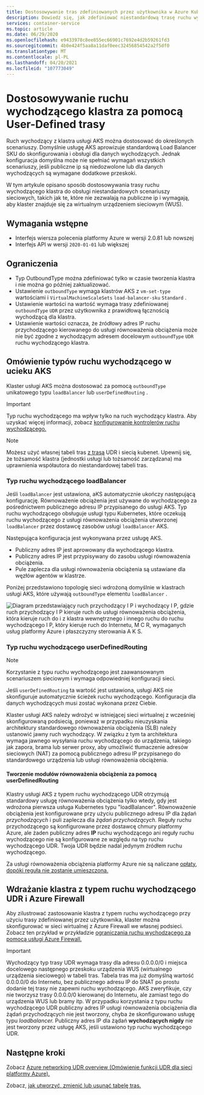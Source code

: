 ```yaml
---
title: Dostosowywanie tras zdefiniowanych przez użytkownika w Azure Kubernetes Service (AKS)
description: Dowiedz się, jak zdefiniować niestandardową trasę ruchu wychodzącego w Azure Kubernetes Service (AKS)
services: container-service
ms.topic: article
ms.date: 06/29/2020
ms.openlocfilehash: e9433978c8ee855ec66901c7692e4d2b59261fd3
ms.sourcegitcommit: 4b0e424f5aa8a11daf0eec32456854542a2f5df0
ms.translationtype: MT
ms.contentlocale: pl-PL
ms.lasthandoff: 04/20/2021
ms.locfileid: "107773049"
---
```

# <a name="customize-cluster-egress-with-a-user-defined-route"></a>Dostosowywanie ruchu wychodzącego klastra za pomocą User-Defined trasy

Ruch wychodzący z klastra usługi AKS można dostosować do określonych scenariuszy. Domyślnie usługę AKS aprowizuje standardową Load Balancer SKU do skonfigurowania i obsługi dla danych wychodzących. Jednak konfiguracja domyślna może nie spełniać wymagań wszystkich scenariuszy, jeśli publiczne ip są niedozwolone lub dla danych wychodzących są wymagane dodatkowe przeskoki.

W tym artykule opisano sposób dostosowywania trasy ruchu wychodzącego klastra do obsługi niestandardowych scenariuszy sieciowych, takich jak te, które nie zezwalają na publiczne ip i wymagają, aby klaster znajduje się za wirtualnym urządzeniem sieciowym (WUS).

## <a name="prerequisites"></a>Wymagania wstępne
* Interfejs wiersza polecenia platformy Azure w wersji 2.0.81 lub nowszej
* Interfejs API w wersji `2020-01-01` lub większej


## <a name="limitations"></a>Ograniczenia
* Typ OutboundType można zdefiniować tylko w czasie tworzenia klastra i nie można go później zaktualizować.
* Ustawienie `outboundType` wymaga klastrów AKS z `vm-set-type` wartościami i `VirtualMachineScaleSets` `load-balancer-sku` `Standard` .
* Ustawienie wartości na wartość wymaga trasy zdefiniowanej `outboundType` `UDR` przez użytkownika z prawidłową łącznością wychodzącą dla klastra.
* Ustawienie wartości oznacza, że źródłowy adres IP ruchu przychodzącego kierowanego do usługi równoważenia obciążenia może nie być zgodne z wychodzącym adresem docelowym `outboundType` `UDR` ruchu wychodzącego klastra. 

## <a name="overview-of-outbound-types-in-aks"></a>Omówienie typów ruchu wychodzącego w ucieku AKS

Klaster usługi AKS można dostosować za pomocą `outboundType` unikatowego typu `loadBalancer` lub `userDefinedRouting` .

> [!IMPORTANT]
> Typ ruchu wychodzącego ma wpływ tylko na ruch wychodzący klastra. Aby uzyskać więcej informacji, zobacz [konfigurowanie kontrolerów ruchu wychodzącego.](ingress-basic.md)

> [!NOTE]
> Możesz użyć własnej tabeli tras [z trasą][byo-route-table] UDR i siecią kubenet. Upewnij się, że tożsamość klastra (jednostki usługi lub tożsamość zarządzana) ma uprawnienia współautora do niestandardowej tabeli tras.

### <a name="outbound-type-of-loadbalancer"></a>Typ ruchu wychodzącego loadBalancer

Jeśli `loadBalancer` jest ustawiona, aKS automatycznie ukończy następującą konfigurację. Równoważenie obciążenia jest używane do wychodzącego za pośrednictwem publicznego adresu IP przypisanego do usługi AKS. Typ ruchu wychodzącego obsługuje usługi typu Kubernetes, które oczekują ruchu wychodzącego z usługi równoważenia obciążenia utworzonej `loadBalancer` przez dostawcę zasobów usługi `loadBalancer` AKS.

Następująca konfiguracja jest wykonywana przez usługę AKS.
   * Publiczny adres IP jest aprowowany dla wychodzącego klastra.
   * Publiczny adres IP jest przypisywany do zasobu usługi równoważenia obciążenia.
   * Pule zaplecza dla usługi równoważenia obciążenia są ustawiane dla węzłów agentów w klastrze.

Poniżej przedstawiono topologię sieci wdrożoną domyślnie w klastrach usługi AKS, które używają `outboundType` elementu `loadBalancer` .

![Diagram przedstawiający ruch przychodzący I P i wychodzący I P, gdzie ruch przychodzący I P kieruje ruch do usługi równoważenia obciążenia, która kieruje ruch do i z klastra wewnętrznego i innego ruchu do ruchu wychodzącego I P, który kieruje ruch do Internetu, M C R, wymaganych usług platformy Azure i płaszczyzny sterowania A K S.](media/egress-outboundtype/outboundtype-lb.png)

### <a name="outbound-type-of-userdefinedrouting"></a>Typ ruchu wychodzącego userDefinedRouting

> [!NOTE]
> Korzystanie z typu ruchu wychodzącego jest zaawansowanym scenariuszem sieciowym i wymaga odpowiedniej konfiguracji sieci.

Jeśli `userDefinedRouting` ta wartość jest ustawiona, usługi AKS nie skonfiguruje automatycznie ścieżek ruchu wychodzącego. Konfiguracja dla danych wychodzących musi zostać wykonana przez Ciebie.

Klaster usługi AKS należy wdrożyć w istniejącej sieci wirtualnej z wcześniej skonfigurowaną podsiecią, ponieważ w przypadku nieuzyskania architektury standardowego równoważenia obciążenia (SLB) należy ustanowić jawny ruch wychodzący. W związku z tym ta architektura wymaga jawnego wysyłania ruchu wychodzącego do urządzenia, takiego jak zapora, brama lub serwer proxy, aby umożliwić tłumaczenie adresów sieciowych (NAT) za pomocą publicznego adresu IP przypisanego do standardowego urządzenia lub usługi równoważenia obciążenia.

#### <a name="load-balancer-creation-with-userdefinedrouting"></a>Tworzenie modułów równoważenia obciążenia za pomocą userDefinedRouting

Klastry usługi AKS z typem ruchu wychodzącego UDR otrzymują standardowy usługę równoważenia obciążenia tylko wtedy, gdy jest wdrożona pierwsza usługa Kubernetes typu "loadBalancer". Równoważenie obciążenia jest konfigurowane przy użyciu publicznego adresu IP dla żądań *przychodzących* i puli zaplecza dla *żądań przychodzących.* Reguły ruchu przychodzącego są konfigurowane przez dostawcę chmury platformy Azure, ale żaden publiczny adres **IP** ruchu wychodzącego ani reguły ruchu wychodzącego nie są konfigurowane ze względu na typ ruchu wychodzącego UDR. Twoja UDR będzie nadal jedynym źródłem ruchu wychodzącego.

Za usługi równoważenia obciążenia platformy Azure nie są naliczane [opłaty, dopóki reguła nie zostanie umieszczona.](https://azure.microsoft.com/pricing/details/load-balancer/)

## <a name="deploy-a-cluster-with-outbound-type-of-udr-and-azure-firewall"></a>Wdrażanie klastra z typem ruchu wychodzącego UDR i Azure Firewall

Aby zilustrować zastosowanie klastra z typem ruchu wychodzącego przy użyciu trasy zdefiniowanej przez użytkownika, klaster można skonfigurować w sieci wirtualnej z Azure Firewall we własnej podsieci. Zobacz ten przykład w przykładzie [ograniczania ruchu wychodzącego za pomocą usługi Azure Firewall.](limit-egress-traffic.md#restrict-egress-traffic-using-azure-firewall)

> [!IMPORTANT]
> Wychodzący typ trasy UDR wymaga trasy dla adresu 0.0.0.0/0 i miejsca docelowego następnego przeskoku urządzenia WUS (wirtualnego urządzenia sieciowego) w tabeli tras.
> Tabela tras ma już domyślną wartość 0.0.0.0/0 do Internetu, bez publicznego adresu IP do SNAT po prostu dodanie tej trasy nie zapewni ruchu wychodzącego. AKS zweryfikuje, czy nie tworzysz trasy 0.0.0.0/0 kierowanej do Internetu, ale zamiast tego do urządzenia WUS lub bramy itp. W przypadku korzystania z typu ruchu wychodzącego UDR  publiczny adres IP usługi równoważenia obciążenia dla żądań przychodzących nie jest tworzony, chyba że skonfigurowano usługę typu *loadbalancer.* Publiczny adres IP dla żądań **wychodzących nigdy** nie jest tworzony przez usługę AKS, jeśli ustawiono typ ruchu wychodzącego UDR.

## <a name="next-steps"></a>Następne kroki

Zobacz [Azure networking UDR overview (Omówienie funkcji UDR dla sieci platformy Azure).](../virtual-network/virtual-networks-udr-overview.md)

Zobacz, [jak utworzyć, zmienić lub usunąć tabelę tras.](../virtual-network/manage-route-table.md)

<!-- LINKS - internal -->
[az-aks-get-credentials]: /cli/azure/aks#az_aks_get_credentials
[byo-route-table]: configure-kubenet.md#bring-your-own-subnet-and-route-table-with-kubenet
